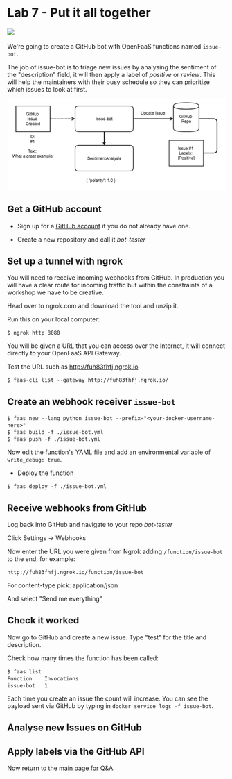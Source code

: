 # Lab 7 - Put it all together

<img src="https://github.com/openfaas/media/raw/master/OpenFaaS_Magnet_3_1_png.png" width="500px"></img>

We're going to create a GitHub bot with OpenFaaS functions named `issue-bot`.

The job of issue-bot is to triage new issues by analysing the sentiment of the "description" field, it will then apply a label of *positive* or *review*. This will help the maintainers with their busy schedule so they can prioritize which issues to look at first.

![](./diagram/issue-bot.png)

## Get a GitHub account

* Sign up for a [GitHub account](https://github.com) if you do not already have one.

* Create a new repository and call it *bot-tester*

## Set up a tunnel with ngrok

You will need to receive incoming webhooks from GitHub. In production you will have a clear route for incoming traffic but within the constraints of a workshop we have to be creative.

Head over to ngrok.com and download the tool and unzip it.

Run this on your local computer:

```
$ ngrok http 8080
```

You will be given a URL that you can access over the Internet, it will connect directly to your OpenFaaS API Gateway.

Test the URL such as http://fuh83fhfj.ngrok.io

```
$ faas-cli list --gateway http://fuh83fhfj.ngrok.io/
```

## Create an webhook receiver `issue-bot`

```
$ faas new --lang python issue-bot --prefix="<your-docker-username-here>"
$ faas build -f ./issue-bot.yml
$ faas push -f ./issue-bot.yml
```

Now edit the function's YAML file and add an environmental variable of `write_debug: true`.

* Deploy the function

```
$ faas deploy -f ./issue-bot.yml
```

## Receive webhooks from GitHub

Log back into GitHub and navigate to your repo *bot-tester*

Click Settings -> Webhooks

Now enter the URL you were given from Ngrok adding `/function/issue-bot` to the end, for example:

```
http://fuh83fhfj.ngrok.io/function/issue-bot
```

For content-type pick: application/json

And select "Send me everything"

## Check it worked

Now go to GitHub and create a new issue. Type "test" for the title and description.

Check how many times the function has been called:

```
$ faas list
Function    Invocations
issue-bot   1
```

Each time you create an issue the count will increase. You can see the payload sent via GitHub by typing in `docker service logs -f issue-bot`.

## Analyse new Issues on GitHub

## Apply labels via the GitHub API


Now return to the [main page for Q&A](./README.md).
